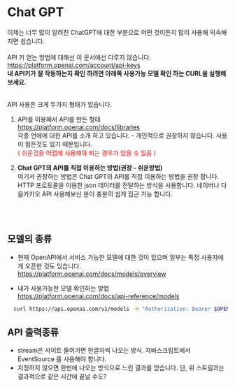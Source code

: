 # Chat GPT
이제는 너무 많이 알려진 ChatGPT에 대한 부분으로 어떤 것이든지 많이 사용해 익숙해지면 쉽습니다.<br>
<br>
API 키 얻는 방법에 대해선 이 문서에선 다루지 않습니다.<br>
  https://platform.openai.com/account/api-keys<br>
  **내 API키가 잘 작동하는지 확인 하려면 아래쪽 사용가능 모델 확인 하는 CURL을 실행해 보세요.**<br>
<br>

API 사용은 크게 두가지 형태가 있습니다.
<br>
1. API를 이용해서 API를 만든 형태<br>
  https://platform.openai.com/docs/libraries<br>
  각종 언에에 대한 API를 소개 하고 있습니다. - 개인적으로 권장하지 않습니다. 사용이 힘든것도 있기 때문입니다.<br>
  <font color='red'>( 쉬운것을 어렵게 사용해야 되는 경우가 있을 수 있음 ) </font>

1. **Chat GPT의 API를 직접 이용하는 방법(권장 - 쉬운방법)**<br>
여기서 권장하는 방법은 Chat GPT의 API를 직접 이용하는 방법을 권장 합니다. <br>
HTTP 프로토콜을 이용한 json 데이터를 전달하는 방식을 사용합니다. 네이버나 다음카카오 API 사용해보신 분이 충분히 쉽게 접근 가능 합니다.
<br>
<br>

## 모델의 종류
- 현재 OpenAPI에서 서비스 가능한 모델에 대한 것이 있으며 일부는 특정 사용자에게 오픈한 것도 있습니다.<br>
  https://platform.openai.com/docs/models/overview
  <br>

- 내가 사용가능한 모델 확인하는 방법<br>
  https://platform.openai.com/docs/api-reference/models<br>
```bash
  curl https://api.openai.com/v1/models -H "Authorization: Bearer $OPENAI_API_KEY"
```

## API 출력종류
- stream은 사이트 들어가면 한글자씩 나오는 방식. 자바스크립트에서 EventSource 를 사용해야 합니다.
- 지정하지 않으면 한번에 나오는 방식으로 느린 결과를 얻습니다. 단, 위 스트림과는 결과적으로 같은 시간에 끝날 수도?